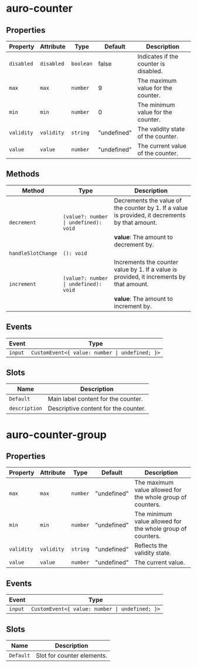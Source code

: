# auro-counter

## Properties

| Property   | Attribute  | Type      | Default     | Description                           |
|------------|------------|-----------|-------------|---------------------------------------|
| `disabled` | `disabled` | `boolean` | false       | Indicates if the counter is disabled. |
| `max`      | `max`      | `number`  | 9           | The maximum value for the counter.    |
| `min`      | `min`      | `number`  | 0           | The minimum value for the counter.    |
| `validity` | `validity` | `string`  | "undefined" | The validity state of the counter.    |
| `value`    | `value`    | `number`  | "undefined" | The current value of the counter.     |

## Methods

| Method             | Type                                  | Description                                      |
|--------------------|---------------------------------------|--------------------------------------------------|
| `decrement`        | `(value?: number \| undefined): void` | Decrements the value of the counter by 1. If a value is provided, it decrements by that amount.<br /><br />**value**: The amount to decrement by. |
| `handleSlotChange` | `(): void`                            |                                                  |
| `increment`        | `(value?: number \| undefined): void` | Increments the counter value by 1. If a value is provided, it increments by that amount.<br /><br />**value**: The amount to increment by. |

## Events

| Event   | Type                                           |
|---------|------------------------------------------------|
| `input` | `CustomEvent<{ value: number \| undefined; }>` |

## Slots

| Name          | Description                          |
|---------------|--------------------------------------|
| `Default`     | Main label content for the counter.  |
| `description` | Descriptive content for the counter. |


# auro-counter-group

## Properties

| Property   | Attribute  | Type     | Default     | Description                                      |
|------------|------------|----------|-------------|--------------------------------------------------|
| `max`      | `max`      | `number` | "undefined" | The maximum value allowed for the whole group of counters. |
| `min`      | `min`      | `number` | "undefined" | The minimum value allowed for the whole group of counters. |
| `validity` | `validity` | `string` | "undefined" | Reflects the validity state.                     |
| `value`    | `value`    | `number` | "undefined" | The current value.                               |

## Events

| Event   | Type                                           |
|---------|------------------------------------------------|
| `input` | `CustomEvent<{ value: number \| undefined; }>` |

## Slots

| Name      | Description                |
|-----------|----------------------------|
| `Default` | Slot for counter elements. |
